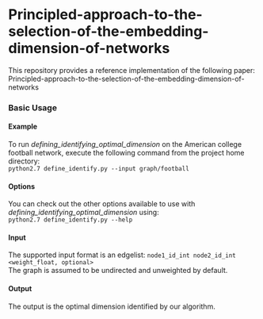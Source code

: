 # Principled-approach-to-the-selection-of-the-embedding-dimension-of-networks


This repository provides a reference implementation of the following paper:
Principled-approach-to-the-selection-of-the-embedding-dimension-of-networks


### Basic Usage

#### Example
To run *defining_identifying_optimal_dimension* on the American college football network, execute the following command from the project home directory:<br/>
	``python2.7 define_identify.py --input graph/football``

#### Options
You can check out the other options available to use with *defining_identifying_optimal_dimension* using:<br/>
	``python2.7 define_identify.py --help``
  
#### Input
The supported input format is an edgelist:
	``node1_id_int node2_id_int <weight_float, optional>``		
The graph is assumed to be undirected and unweighted by default.

#### Output
The output is the optimal dimension identified by our algorithm.

